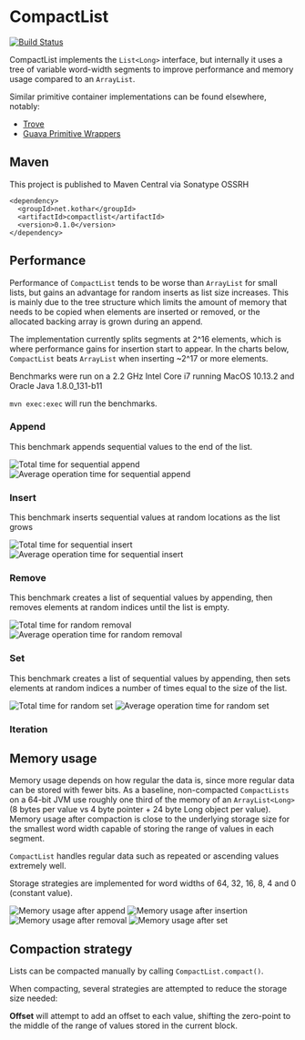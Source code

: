 # CompactList

[![Build Status](https://travis-ci.org/kothar/compactlist.svg?branch=master)](https://travis-ci.org/kothar/compactlist)

CompactList implements the `List<Long>` interface, but internally it uses a tree of variable word-width segments to improve
performance and memory usage compared to an `ArrayList`.

Similar primitive container implementations can be found elsewhere, notably:

  * [Trove][1]
  * [Guava Primitive Wrappers][2]
  
[1]: https://bitbucket.org/trove4j/trove
[2]: https://google.github.io/guava/releases/19.0/api/docs/com/google/common/primitives/Ints.html#asList(int...)

## Maven

This project is published to Maven Central via Sonatype OSSRH

```
<dependency>
  <groupId>net.kothar</groupId>
  <artifactId>compactlist</artifactId>
  <version>0.1.0</version>
</dependency>
```

## Performance

Performance of `CompactList` tends to be worse than `ArrayList` for small lists, but gains an advantage 
for random inserts as list size increases. This is mainly due to the tree structure which limits the
amount of memory that needs to be copied when elements are inserted or removed, or the allocated backing 
array is grown during an append.

The implementation currently splits segments at 2^16 elements, which is where performance gains for insertion start to appear.
In the charts below, `CompactList` beats `ArrayList` when inserting ~2^17 or more elements.

Benchmarks were run on a 2.2 GHz Intel Core i7 running MacOS 10.13.2 and Oracle Java 1.8.0_131-b11

`mvn exec:exec` will run the benchmarks.
 
### Append
This benchmark appends sequential values to the end of the list.

![Total time for sequential append](img/append.png)
![Average operation time for sequential append](img/append_op.png)

### Insert
This benchmark inserts sequential values at random locations as the list grows

![Total time for sequential insert](img/insert.png)
![Average operation time for sequential insert](img/insert_op.png)

### Remove
This benchmark creates a list of sequential values by appending, then removes
elements at random indices until the list is empty.

![Total time for random removal](img/remove.png)
![Average operation time for random removal](img/remove_op.png)

### Set
This benchmark creates a list of sequential values by appending, then sets
elements at random indices a number of times equal to the size of the list.

![Total time for random set](img/set.png)
![Average operation time for random set](img/set_op.png)

### Iteration

## Memory usage

Memory usage depends on how regular the data is, since more regular data can be stored with fewer bits. As a baseline,
non-compacted `CompactLists` on a 64-bit JVM use roughly one third of the memory of an `ArrayList<Long>`
(8 bytes per value vs 4 byte pointer + 24 byte Long object per value). Memory usage after compaction
is close to the underlying storage size for the smallest word width capable of storing the range of values in each segment.

`CompactList` handles regular data such as repeated or ascending values extremely well.

Storage strategies are implemented for word widths of 64, 32, 16, 8, 4 and 0 (constant value).

![Memory usage after append](img/append_mem.png)
![Memory usage after insertion](img/insert_mem.png)
![Memory usage after removal](img/remove_mem.png)
![Memory usage after set](img/set_mem.png)

## Compaction strategy

Lists can be compacted manually by calling `CompactList.compact()`.

When compacting, several strategies are attempted to reduce the storage size needed:

**Offset** will attempt to add an offset to each value, shifting the zero-point to the middle of the range of values stored in the current block.
